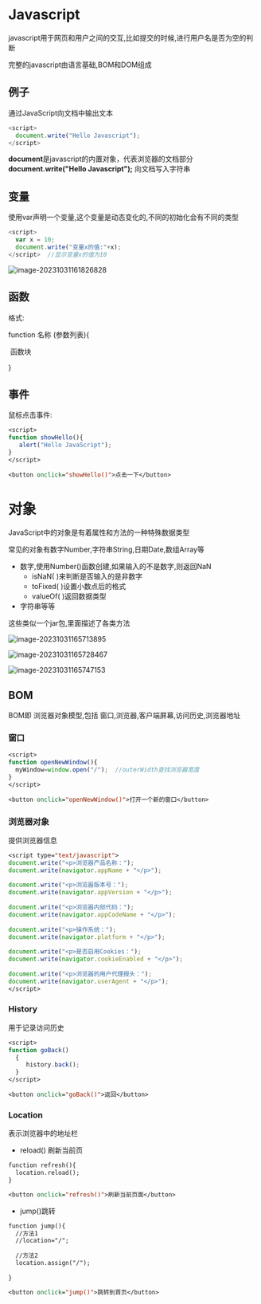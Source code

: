 # Javascript

javascript用于网页和用户之间的交互,比如提交的时候,进行用户名是否为空的判断

完整的javascript由语言基础,BOM和DOM组成



## 例子

通过JavaScript向文档中输出文本

```javascript
<script>
  document.write("Hello Javascript");
</script>
```

**document**是javascript的内置对象，代表浏览器的文档部分
**document.write("Hello Javascript");** 向文档写入字符串



## 变量

使用var声明一个变量,这个变量是动态变化的,不同的初始化会有不同的类型

```javascript
<script>
  var x = 10;
  document.write("变量x的值:"+x);
</script>  //显示变量x的值为10
```

![image-20231031161826828](./img/image-20231031161826828.png)



## 函数

格式:

function 名称 (参数列表){

​	函数块

}	



## 事件

鼠标点击事件:

```jsp
<script>
function showHello(){
   alert("Hello JavaScript");
}
</script>
 
<button onclick="showHello()">点击一下</button>
```



# 对象

JavaScript中的对象是有着属性和方法的一种特殊数据类型

常见的对象有数字Number,字符串String,日期Date,数组Array等

* 数字,使用Number()函数创建,如果输入的不是数字,则返回NaN
  * isNaN( )来判断是否输入的是非数字
  * toFixed( )设置小数点后的格式
  * valueOf( )返回数据类型
* 字符串等等

这些类似一个jar包,里面描述了各类方法

![image-20231031165713895](./img/image-20231031165713895.png)



![image-20231031165728467](./img/image-20231031165728467.png)

![image-20231031165747153](./img/image-20231031165747153.png)

## BOM

BOM即 浏览器对象模型,包括 窗口,浏览器,客户端屏幕,访问历史,浏览器地址



### 窗口

```jsp
<script>
function openNewWindow(){
  myWindow=window.open("/");  //outerWidth查找浏览器宽度
}
</script>
  
<button onclick="openNewWindow()">打开一个新的窗口</button>
```



### 浏览器对象

提供浏览器信息

```jsp
<script type="text/javascript">
document.write("<p>浏览器产品名称：");
document.write(navigator.appName + "</p>");
 
document.write("<p>浏览器版本号：");
document.write(navigator.appVersion + "</p>");
 
document.write("<p>浏览器内部代码：");
document.write(navigator.appCodeName + "</p>");
 
document.write("<p>操作系统：");
document.write(navigator.platform + "</p>");
 
document.write("<p>是否启用Cookies：");
document.write(navigator.cookieEnabled + "</p>");
 
document.write("<p>浏览器的用户代理报头：");
document.write(navigator.userAgent + "</p>");
</script>
```

### History

用于记录访问历史

```jsp
<script>
function goBack()
  {
     history.back();
  }
</script>
 
<button onclick="goBack()">返回</button>
```



### Location

表示浏览器中的地址栏

* reload() 刷新当前页

```jsp
function refresh(){
  location.reload();
}

<button onclick="refresh()">刷新当前页面</button>
```

* jump()跳转

```jsp
function jump(){
  //方法1
  //location="/";
 
  //方法2
  location.assign("/");
   
}

<button onclick="jump()">跳转到首页</button>
```

